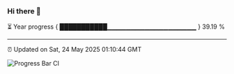 ### Hi there 👋

⏳ Year progress { ███████████▁▁▁▁▁▁▁▁▁▁▁▁▁▁▁▁▁▁▁ } 39.19 %

---

⏰ Updated on Sat, 24 May 2025 01:10:44 GMT

![Progress Bar CI](https://github.com/liununu/liununu/workflows/Progress%20Bar%20CI/badge.svg)
